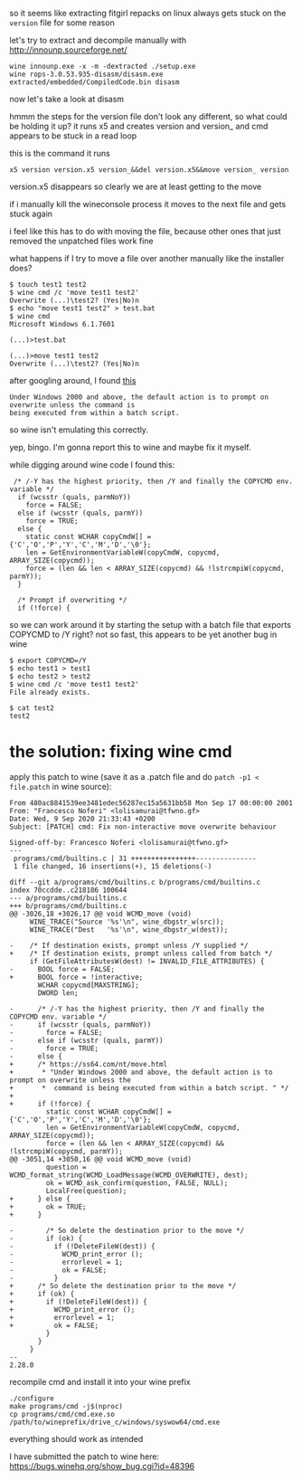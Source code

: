 so it seems like extracting fitgirl repacks on linux always gets stuck on the `version` file for
some reason

let's try to extract and decompile manually with http://innounp.sourceforge.net/

    wine innounp.exe -x -m -dextracted ./setup.exe
    wine rops-3.0.53.935-disasm/disasm.exe extracted/embedded/CompiledCode.bin disasm

now let's take a look at disasm

hmmm the steps for the version file don't look any different, so what could be holding it up?
it runs x5 and creates version and version_ and cmd appears to be stuck in a read loop

this is the command it runs

    x5 version version.x5 version_&&del version.x5&&move version_ version

version.x5 disappears so clearly we are at least getting to the move

if i manually kill the wineconsole process it moves to the next file and gets stuck again

i feel like this has to do with moving the file, because other ones that just removed the unpatched
files work fine

what happens if I try to move a file over another manually like the installer does?

    $ touch test1 test2
    $ wine cmd /c 'move test1 test2'
    Overwrite (...)\test2? (Yes|No)n
    $ echo "move test1 test2" > test.bat
    $ wine cmd
    Microsoft Windows 6.1.7601

    (...)>test.bat

    (...)>move test1 test2
    Overwrite (...)\test2? (Yes|No)n

after googling around, I found [this](https://ss64.com/nt/move.html)

    Under Windows 2000 and above, the default action is to prompt on overwrite unless the command is
    being executed from within a batch script. 

so wine isn't emulating this correctly.

yep, bingo. I'm gonna report this to wine and maybe fix it myself.

while digging around wine code I found this:

     /* /-Y has the highest priority, then /Y and finally the COPYCMD env. variable */
      if (wcsstr (quals, parmNoY))
        force = FALSE;
      else if (wcsstr (quals, parmY))
        force = TRUE;
      else {
        static const WCHAR copyCmdW[] = {'C','O','P','Y','C','M','D','\0'};
        len = GetEnvironmentVariableW(copyCmdW, copycmd, ARRAY_SIZE(copycmd));
        force = (len && len < ARRAY_SIZE(copycmd) && !lstrcmpiW(copycmd, parmY));
      }

      /* Prompt if overwriting */
      if (!force) {

so we can work around it by starting the setup with a batch file that exports COPYCMD to /Y right?
not so fast, this appears to be yet another bug in wine

    $ export COPYCMD=/Y
    $ echo test1 > test1
    $ echo test2 > test2
    $ wine cmd /c 'move test1 test2'
    File already exists.

    $ cat test2
    test2

# the solution: fixing wine cmd

apply this patch to wine (save it as a .patch file and do `patch -p1 < file.patch` in wine source):

    From 480ac8841539ee3481edec56287ec15a5631bb58 Mon Sep 17 00:00:00 2001
    From: "Francesco Noferi" <lolisamurai@tfwno.gf>
    Date: Wed, 9 Sep 2020 21:33:43 +0200
    Subject: [PATCH] cmd: Fix non-interactive move overwrite behaviour

    Signed-off-by: Francesco Noferi <lolisamurai@tfwno.gf>
    ---
     programs/cmd/builtins.c | 31 ++++++++++++++++---------------
     1 file changed, 16 insertions(+), 15 deletions(-)

    diff --git a/programs/cmd/builtins.c b/programs/cmd/builtins.c
    index 70ccdde..c218186 100644
    --- a/programs/cmd/builtins.c
    +++ b/programs/cmd/builtins.c
    @@ -3026,18 +3026,17 @@ void WCMD_move (void)
         WINE_TRACE("Source '%s'\n", wine_dbgstr_w(src));
         WINE_TRACE("Dest   '%s'\n", wine_dbgstr_w(dest));
     
    -    /* If destination exists, prompt unless /Y supplied */
    +    /* If destination exists, prompt unless called from batch */
         if (GetFileAttributesW(dest) != INVALID_FILE_ATTRIBUTES) {
    -      BOOL force = FALSE;
    +      BOOL force = !interactive;
           WCHAR copycmd[MAXSTRING];
           DWORD len;
     
    -      /* /-Y has the highest priority, then /Y and finally the COPYCMD env. variable */
    -      if (wcsstr (quals, parmNoY))
    -        force = FALSE;
    -      else if (wcsstr (quals, parmY))
    -        force = TRUE;
    -      else {
    +      /* https://ss64.com/nt/move.html
    +       * "Under Windows 2000 and above, the default action is to prompt on overwrite unless the
    +       *  command is being executed from within a batch script. " */
    +
    +      if (!force) {
             static const WCHAR copyCmdW[] = {'C','O','P','Y','C','M','D','\0'};
             len = GetEnvironmentVariableW(copyCmdW, copycmd, ARRAY_SIZE(copycmd));
             force = (len && len < ARRAY_SIZE(copycmd) && !lstrcmpiW(copycmd, parmY));
    @@ -3051,14 +3050,16 @@ void WCMD_move (void)
             question = WCMD_format_string(WCMD_LoadMessage(WCMD_OVERWRITE), dest);
             ok = WCMD_ask_confirm(question, FALSE, NULL);
             LocalFree(question);
    +      } else {
    +        ok = TRUE;
    +      }
     
    -        /* So delete the destination prior to the move */
    -        if (ok) {
    -          if (!DeleteFileW(dest)) {
    -            WCMD_print_error ();
    -            errorlevel = 1;
    -            ok = FALSE;
    -          }
    +      /* So delete the destination prior to the move */
    +      if (ok) {
    +        if (!DeleteFileW(dest)) {
    +          WCMD_print_error ();
    +          errorlevel = 1;
    +          ok = FALSE;
             }
           }
         }
    -- 
    2.28.0


recompile cmd and install it into your wine prefix

    ./configure
    make programs/cmd -j$(nproc)
    cp programs/cmd/cmd.exe.so /path/to/wineprefix/drive_c/windows/syswow64/cmd.exe

everything should work as intended

I have submitted the patch to wine here: https://bugs.winehq.org/show_bug.cgi?id=48396
